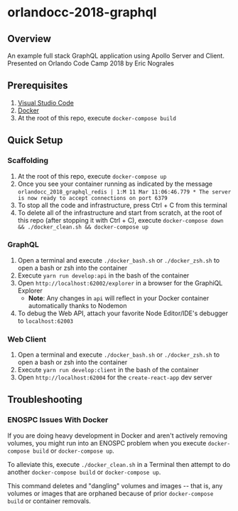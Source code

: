 # orlandocc-2018-graphql

## Overview

An example full stack GraphQL application using Apollo Server and Client. Presented on Orlando Code Camp 2018 by Eric Nograles

## Prerequisites

1. [Visual Studio Code](https://code.visualstudio.com/)
1. [Docker](https://www.docker.com/)
1. At the root of this repo, execute `docker-compose build`

## Quick Setup

### Scaffolding

1. At the root of this repo, execute `docker-compose up`
1. Once you see your container running as indicated by the message `orlandocc_2018_graphql_redis | 1:M 11 Mar 11:06:46.779 * The server is now ready to accept connections on port 6379`
1. To stop all the code and infrastructure, press Ctrl + C from this terminal
1. To delete all of the infrastructure and start from scratch, at the root of this repo (after stopping it with Ctrl + C), execute `docker-compose down && ./docker_clean.sh && docker-compose up`

### GraphQL

1. Open a terminal and execute `./docker_bash.sh` or `./docker_zsh.sh` to open a bash or zsh into the container
1. Execute `yarn run develop:api` in the bash of the container
1. Open `http://localhost:62002/explorer` in a browser for the GraphiQL Explorer
   * **Note**: Any changes in `api` will reflect in your Docker container automatically thanks to Nodemon
1. To debug the Web API, attach your favorite Node Editor/IDE's debugger to `localhost:62003`

### Web Client

1. Open a terminal and execute `./docker_bash.sh` or `./docker_zsh.sh` to open a bash or zsh into the container
1. Execute `yarn run develop:client` in the bash of the container
1. Open `http://localhost:62004` for the `create-react-app` dev server

## Troubleshooting

### ENOSPC Issues With Docker

If you are doing heavy development in Docker and aren't actively removing volumes, you might run into an ENOSPC problem when you execute `docker-compose build` or `docker-compose up`.  

To alleviate this, execute `./docker_clean.sh` in a Terminal then attempt to do another `docker-compose build` or `docker-compose up`.

This command deletes and "dangling" volumes and images -- that is, any volumes or images that are orphaned because of prior `docker-compose build` or container removals.




